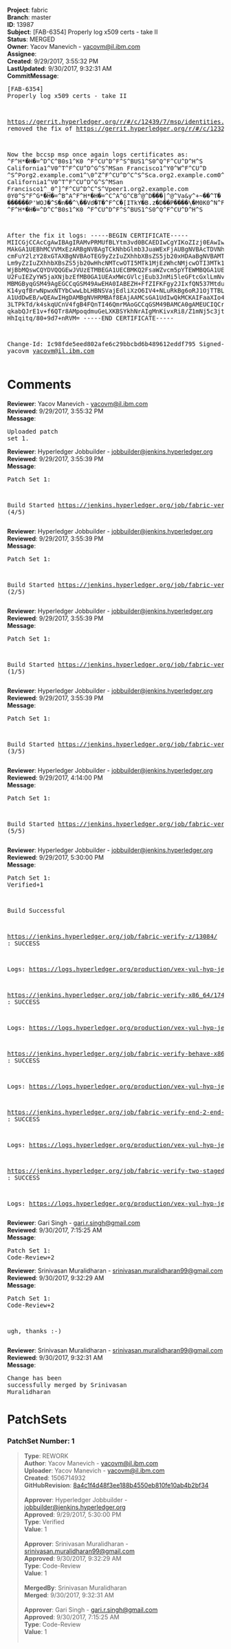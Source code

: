 <strong>Project</strong>: fabric<br><strong>Branch</strong>: master<br><strong>ID</strong>: 13987<br><strong>Subject</strong>: [FAB-6354] Properly log x509 certs - take II<br><strong>Status</strong>: MERGED<br><strong>Owner</strong>: Yacov Manevich - yacovm@il.ibm.com<br><strong>Assignee</strong>:<br><strong>Created</strong>: 9/29/2017, 3:55:32 PM<br><strong>LastUpdated</strong>: 9/30/2017, 9:32:31 AM<br><strong>CommitMessage</strong>:<br><pre>[FAB-6354] Properly log x509 certs - take II

https://gerrit.hyperledger.org/r/#/c/12439/7/msp/identities.go removed
the fix of https://gerrit.hyperledger.org/r/#/c/12321/

Now the bccsp msp once again logs certificates as:
^F^H*�H�=^D^C^B0s1^K0   ^F^CU^D^F^S^BUS1^S0^Q^F^CU^D^H^S
California1^V0^T^F^CU^D^G^S^MSan Francisco1^Y0^W^F^CU^D
^S^Porg2.example.com1^\0^Z^F^CU^D^C^S^Sca.org2.example.com0^^^W^M1709291944
California1^V0^T^F^CU^D^G^S^MSan Francisco1^_0^]^F^CU^D^C^S^Vpeer1.org2.example.com
0Y0^S^F^G*�H�=^B^A^F^H*�H�=^C^A^G^CB^@^D���|^@^Va&y^\+~��^T�
������P'WOJ�^S�n��^\��Vd�T�^F^C�[ITkY�B.z�D��P����\�M0K0^N^F^C
^F^H*�H�=^D^C^B0s1^K0   ^F^CU^D^F^S^BUS1^S0^Q^F^CU^D^H^S

After the fix it logs:
-----BEGIN CERTIFICATE-----
MIICGjCCAcCgAwIBAgIRAMvPRMUfBLYtm3vd0BCAEDIwCgYIKoZIzj0EAwIwczEL
MAkGA1UEBhMCVVMxEzARBgNVBAgTCkNhbGlmb3JuaWExFjAUBgNVBAcTDVNhbiBG
cmFuY2lzY28xGTAXBgNVBAoTEG9yZzIuZXhhbXBsZS5jb20xHDAaBgNVBAMTE2Nh
Lm9yZzIuZXhhbXBsZS5jb20wHhcNMTcwOTI5MTk1MjEzWhcNMjcwOTI3MTk1MjEz
WjBbMQswCQYDVQQGEwJVUzETMBEGA1UECBMKQ2FsaWZvcm5pYTEWMBQGA1UEBxMN
U2FuIEZyYW5jaXNjbzEfMB0GA1UEAxMWcGVlcjEub3JnMi5leGFtcGxlLmNvbTBZ
MBMGByqGSM49AgEGCCqGSM49AwEHA0IABEZH+FfZIFKFgy2JIxfQN537Mtduir3c
K14yqfBrwNpwxNTYbCwwLbLHBNSVajEdliXzO6IV4+NLuRkBg6oRJ1OjTTBLMA4G
A1UdDwEB/wQEAwIHgDAMBgNVHRMBAf8EAjAAMCsGA1UdIwQkMCKAIFaaXIo4XU88
3LTPkTd/k4skqUCnV4fgB4FQnTI46QmrMAoGCCqGSM49BAMCA0gAMEUCIQCrUGYo
qkabQJrE1v+f6QTr8AMpoqdmuGeLXKBSYkhNrAIgMnKivxRi8/Z1mNj5c3jtkMCB
HhIqitq/80+9d7+nRVM=
-----END CERTIFICATE-----

Change-Id: Ic98fde5eed802afe6c29bbcbd6b489612eddf795
Signed-off-by: yacovm <yacovm@il.ibm.com>
</pre><h1>Comments</h1><strong>Reviewer</strong>: Yacov Manevich - yacovm@il.ibm.com<br><strong>Reviewed</strong>: 9/29/2017, 3:55:32 PM<br><strong>Message</strong>: <pre>Uploaded patch set 1.</pre><strong>Reviewer</strong>: Hyperledger Jobbuilder - jobbuilder@jenkins.hyperledger.org<br><strong>Reviewed</strong>: 9/29/2017, 3:55:39 PM<br><strong>Message</strong>: <pre>Patch Set 1:

Build Started https://jenkins.hyperledger.org/job/fabric-verify-x86_64/17417/ (4/5)</pre><strong>Reviewer</strong>: Hyperledger Jobbuilder - jobbuilder@jenkins.hyperledger.org<br><strong>Reviewed</strong>: 9/29/2017, 3:55:39 PM<br><strong>Message</strong>: <pre>Patch Set 1:

Build Started https://jenkins.hyperledger.org/job/fabric-verify-end-2-end-x86_64/8991/ (2/5)</pre><strong>Reviewer</strong>: Hyperledger Jobbuilder - jobbuilder@jenkins.hyperledger.org<br><strong>Reviewed</strong>: 9/29/2017, 3:55:39 PM<br><strong>Message</strong>: <pre>Patch Set 1:

Build Started https://jenkins.hyperledger.org/job/fabric-verify-two-staged-ci-check-x86_64/183/ (1/5)</pre><strong>Reviewer</strong>: Hyperledger Jobbuilder - jobbuilder@jenkins.hyperledger.org<br><strong>Reviewed</strong>: 9/29/2017, 3:55:39 PM<br><strong>Message</strong>: <pre>Patch Set 1:

Build Started https://jenkins.hyperledger.org/job/fabric-verify-behave-x86_64/11422/ (3/5)</pre><strong>Reviewer</strong>: Hyperledger Jobbuilder - jobbuilder@jenkins.hyperledger.org<br><strong>Reviewed</strong>: 9/29/2017, 4:14:00 PM<br><strong>Message</strong>: <pre>Patch Set 1:

Build Started https://jenkins.hyperledger.org/job/fabric-verify-z/13084/ (5/5)</pre><strong>Reviewer</strong>: Hyperledger Jobbuilder - jobbuilder@jenkins.hyperledger.org<br><strong>Reviewed</strong>: 9/29/2017, 5:30:00 PM<br><strong>Message</strong>: <pre>Patch Set 1: Verified+1

Build Successful 

https://jenkins.hyperledger.org/job/fabric-verify-z/13084/ : SUCCESS

Logs: https://logs.hyperledger.org/production/vex-yul-hyp-jenkins-1/fabric-verify-z/13084

https://jenkins.hyperledger.org/job/fabric-verify-x86_64/17417/ : SUCCESS

Logs: https://logs.hyperledger.org/production/vex-yul-hyp-jenkins-1/fabric-verify-x86_64/17417

https://jenkins.hyperledger.org/job/fabric-verify-behave-x86_64/11422/ : SUCCESS

Logs: https://logs.hyperledger.org/production/vex-yul-hyp-jenkins-1/fabric-verify-behave-x86_64/11422

https://jenkins.hyperledger.org/job/fabric-verify-end-2-end-x86_64/8991/ : SUCCESS

Logs: https://logs.hyperledger.org/production/vex-yul-hyp-jenkins-1/fabric-verify-end-2-end-x86_64/8991

https://jenkins.hyperledger.org/job/fabric-verify-two-staged-ci-check-x86_64/183/ : SUCCESS

Logs: https://logs.hyperledger.org/production/vex-yul-hyp-jenkins-1/fabric-verify-two-staged-ci-check-x86_64/183</pre><strong>Reviewer</strong>: Gari Singh - gari.r.singh@gmail.com<br><strong>Reviewed</strong>: 9/30/2017, 7:15:25 AM<br><strong>Message</strong>: <pre>Patch Set 1: Code-Review+2</pre><strong>Reviewer</strong>: Srinivasan Muralidharan - srinivasan.muralidharan99@gmail.com<br><strong>Reviewed</strong>: 9/30/2017, 9:32:29 AM<br><strong>Message</strong>: <pre>Patch Set 1: Code-Review+2

ugh, thanks :-)</pre><strong>Reviewer</strong>: Srinivasan Muralidharan - srinivasan.muralidharan99@gmail.com<br><strong>Reviewed</strong>: 9/30/2017, 9:32:31 AM<br><strong>Message</strong>: <pre>Change has been successfully merged by Srinivasan Muralidharan</pre><h1>PatchSets</h1><h3>PatchSet Number: 1</h3><blockquote><strong>Type</strong>: REWORK<br><strong>Author</strong>: Yacov Manevich - yacovm@il.ibm.com<br><strong>Uploader</strong>: Yacov Manevich - yacovm@il.ibm.com<br><strong>Created</strong>: 1506714932<br><strong>GitHubRevision</strong>: [8a4c1f4d48f3ee188b4550eb810fe10ab4b2bf34](https://github.com/hyperledger/fabric/commit/8a4c1f4d48f3ee188b4550eb810fe10ab4b2bf34)<br><br><strong>Approver</strong>: Hyperledger Jobbuilder - jobbuilder@jenkins.hyperledger.org<br><strong>Approved</strong>: 9/29/2017, 5:30:00 PM<br><strong>Type</strong>: Verified<br><strong>Value</strong>: 1<br><br><strong>Approver</strong>: Srinivasan Muralidharan - srinivasan.muralidharan99@gmail.com<br><strong>Approved</strong>: 9/30/2017, 9:32:29 AM<br><strong>Type</strong>: Code-Review<br><strong>Value</strong>: 1<br><br><strong>MergedBy</strong>: Srinivasan Muralidharan<br><strong>Merged</strong>: 9/30/2017, 9:32:31 AM<br><br><strong>Approver</strong>: Gari Singh - gari.r.singh@gmail.com<br><strong>Approved</strong>: 9/30/2017, 7:15:25 AM<br><strong>Type</strong>: Code-Review<br><strong>Value</strong>: 1<br><br></blockquote>